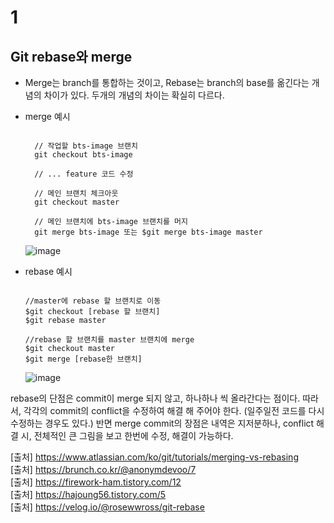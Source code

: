 # 1
## Git rebase와 merge

- Merge는 branch를 통합하는 것이고, Rebase는 branch의 base를 옮긴다는 개념의 차이가 있다. 두개의 개념의 차이는 확실히 다르다.

- merge 예시
    ```
    
      // 작업할 bts-image 브랜치
      git checkout bts-image
      
      // ... feature 코드 수정
      
      // 메인 브랜치 체크아웃
      git checkout master
      
      // 메인 브랜치에 bts-image 브랜치를 머지
      git merge bts-image 또는 $git merge bts-image master

    ```
    
    ![image](https://user-images.githubusercontent.com/20812458/161259646-e9d3c87f-5e64-4e6d-84aa-80683e75e64c.png)

- rebase 예시
    ```
    
    //master에 rebase 할 브랜치로 이동
    $git checkout [rebase 할 브랜치]
    $git rebase master

    //rebase 할 브랜치를 master 브랜치에 merge
    $git checkout master
    $git merge [rebase한 브랜치]
    
    ```
    
    ![image](https://user-images.githubusercontent.com/20812458/161260363-70ce5672-92ce-4ae9-a8eb-3a832f6f686e.png)

rebase의 단점은 commit이 merge 되지 않고, 하나하나 씩 올라간다는 점이다. 따라서, 각각의 commit의 conflict을 수정하여 해결 해 주어야 한다.
(일주일전 코드를 다시 수정하는 경우도 있다.)
반면 merge commit의 장점은 내역은 지저분하나, conflict 해결 시, 전체적인 큰 그림을 보고 한번에 수정, 해결이 가능하다.
    
[출처] https://www.atlassian.com/ko/git/tutorials/merging-vs-rebasing   
[출처] https://brunch.co.kr/@anonymdevoo/7   
[출처] https://firework-ham.tistory.com/12   
[출처] https://hajoung56.tistory.com/5   
[출처] https://velog.io/@rosewwross/git-rebase
